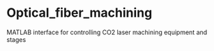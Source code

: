 # Optical_fiber_machining
MATLAB interface for controlling CO2 laser machining equipment and stages
